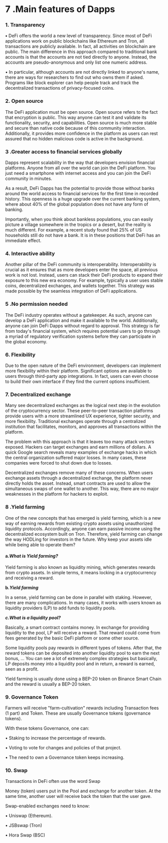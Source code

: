 # 7 .Main features of Dapps

### **1. Transparency**

**•** DeFi offers the world a new level of transparency. Since most of DeFi applications work on public blockchains like Ethereum and Tron, all transactions are publicly available. In fact, all activities on blockchain are public. The main difference in this approach compared to traditional bank accounts is that the accounts are not tied directly to anyone. Instead, the accounts are pseudo-anonymous and only list one numeric address.

• In particular, although accounts are not directly linked to anyone's name, there are ways for researchers to find out who owns them if asked. Programs like block explorer can help people track and track the decentralized transactions of privacy-focused coins.

### **2. Open source**

The DeFi application must be open source. Open source refers to the fact that encryption is public. This way anyone can test it and validate its functionality, security, and capabilities. Open source is much more stable and secure than native code because of this community interaction. Additionally, it provides more confidence in the platform as users can rest assured that no hidden malicious code is active in the background.

### **3 .Greater access to financial services globally**

Dapps represent scalability in the way that developers envision financial platforms. Anyone from all over the world can join the DeFi platform. You just need a smartphone with internet access and you can join the DeFi community in minutes.

As a result, DeFi Dapps has the potential to provide those without banks around the world access to financial services for the first time in recorded history. This openness is a huge upgrade over the current banking system, where about 40% of the global population does not have any form of banking.

Importantly, when you think about bankless populations, you can easily picture a village somewhere in the tropics or a desert, but the reality is much different. For example, a recent study found that 25% of US households still do not have a bank. It is in these positions that DeFi has an immediate effect.

###  **4. Interactive ability**

Another pillar of the DeFi community is interoperability. Interoperability is crucial as it ensures that as more developers enter the space, all previous work is not lost. Instead, users can stack their DeFi products to expand their exposure to this new era economy. For example, typically a user uses stable coins, decentralized exchanges, and wallets together. This strategy was made possible by the seamless integration of DeFi applications.

###  **5 .No permission needed**

The DeFi industry operates without a gatekeeper. As such, anyone can develop a DeFi application and make it available to the world. Additionally, anyone can join DeFi Dapps without regard to approval. This strategy is far from today's financial system, which requires potential users to go through a myriad of regulatory verification systems before they can participate in the global economy.

###  **6. Flexibility**

Due to the open nature of the DeFi environment, developers can implement more flexibility within their platform. Significant options are available to users through third-party app integrations. In fact, users can even choose to build their own interface if they find the current options insufficient.  
  


### **7. Decentralized exchange**

Many see decentralized exchanges as the logical next step in the evolution of the cryptocurrency sector. These peer-to-peer transaction platforms provide users with a more streamlined UX experience, tighter security, and more flexibility. Traditional exchanges operate through a centralized institution that facilitates, monitors, and approves all transactions within the platform.

The problem with this approach is that it leaves too many attack vectors exposed. Hackers can target exchanges and earn millions of dollars. A quick Google search reveals many examples of exchange hacks in which the central organization suffered major losses. In many cases, these companies were forced to shut down due to losses.

Decentralized exchanges remove many of these concerns. When users exchange assets through a decentralized exchange, the platform never directly holds the asset. Instead, smart contracts are used to allow the simultaneous swaps of one wallet to another. This way, there are no major weaknesses in the platform for hackers to exploit.  
 

### **8 .Yield farming**

One of the new concepts that has emerged is yield farming, which is a new way of earning rewards from existing crypto assets using unauthorized liquidity protocols. Accordingly, anyone can earn passive income using the decentralized ecosystem built on Tron. Therefore, yield farming can change the way HODLing for investors in the future. Why keep your assets idle while being able to operate them?

#### **a**_**.What is Yield farming?**_

Yield farming is also known as liquidity mining, which generates rewards from crypto assets. In simple terms, it means locking in a cryptocurrency and receiving a reward.

**b.**_**Yield farming**_

In a sense, yield farming can be done in parallel with staking. However, there are many complications. In many cases, it works with users known as liquidity providers \(LP\) to add funds to liquidity pools.

_**c.What is a liquidity pool?**_ 

Basically, a smart contract contains money. In exchange for providing liquidity to the pool, LP will receive a reward. That reward could come from fees generated by the basic DeFi platform or some other source.

Some liquidity pools pay rewards in different types of tokens. After that, the reward tokens can be deposited into another liquidity pool to earn the next bonus, ... You can see a lot of extremely complex strategies but basically, LP deposits money into a liquidity pool and in return, a reward is earned, seen as a profit.

Yield farming is usually done using a BEP-20 token on Binance Smart Chain and the reward is usually a BEP-20 token.

### **9. Governance Token**

Farmers will receive "farm-cultivation" rewards including Transaction fees \(1 part\) and Token. These are usually Governance tokens \(governance tokens\).

With these tokens Governance, one can:

• Staking to increase the percentage of rewards.

• Voting to vote for changes and policies of that project.

• The need to own a Governance token keeps increasing.

### **10. Swap**

Transactions in DeFi often use the word Swap

Money \(token\) users put in the Pool and exchange for another token. At the same time, another user will receive back the token that the user gave.

Swap-enabled exchanges need to know:

• Uniswap \(Ethereum\).

• JSBswap \(Tron\)

• Hora Swap \(BSC\)  



